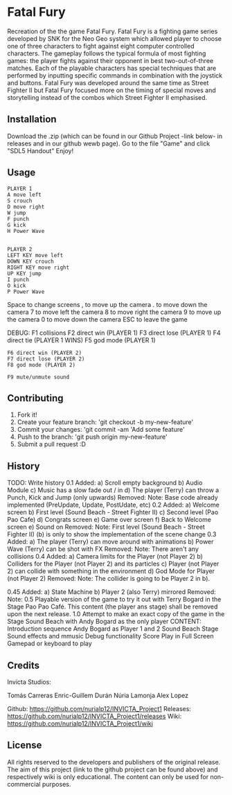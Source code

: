 ﻿# Fatal Fury
Recreation of the the game Fatal Fury.
Fatal Fury is a fighting game series developed by SNK for the Neo Geo system which allowed player to choose one of three characters to fight against eight computer controlled characters.
The gameplay follows the typical formula of most fighting games: 
the player fights against their opponent in best two-out-of-three matches. 
Each of the playable characters has special techniques that are performed by inputting specific commands in combination with the joystick and buttons. 
Fatal Fury was developed around the same time as Street Fighter II but Fatal Fury focused more on the timing of special moves and storytelling instead of the combos which Street Fighter II emphasised.


## Installation
Download the .zip (which can be found in our Github Project -link below- in releases and in our github wewb page).
Go to the file "Game" and click "SDL5 Handout"
Enjoy!


## Usage

	PLAYER 1
	A move left
	S crouch
	D move right
	W jump
	F punch
	G kick
	H Power Wave
	

	PLAYER 2
	LEFT KEY move left
	DOWN KEY crouch
	RIGHT KEY move right
	UP KEY jump
	I punch
	O kick
	P Power Wave
	
Space to change screens
, to move up the camera
. to move down the camera
	7 to move left the camera
	8 to move right the camera
	9 to move up the camera
	0 to move down the camera
ESC to leave the game

DEBUG:
	F1 collisions
	F2 direct win (PLAYER 1)
	F3 direct lose (PLAYER 1)
	F4 direct tie (PLAYER 1 WINS)
	F5 god mode (PLAYER 1)

	F6 direct win (PLAYER 2)
	F7 direct lose (PLAYER 2)
	F8 god mode (PLAYER 2)

	F9 mute/unmute sound


## Contributing
1. Fork it!
2. Create your feature branch: 'git checkout -b my-new-feature'
3. Commit your changes: 'git commit -am 'Add some feature'
4. Push to the branch: 'git push origin my-new-feature'
5. Submit a pull request :D


## History
TODO: Write history
0.1
	Added:
		a) Scroll empty background
		b) Audio Module
		c) Music has a slow fade out / in
		d) The player (Terry) can throw a Punch, Kick and Jump (only upwards)
	Removed:
	Note: Base code already implemented (PreUpdate, Update, PostUdate, etc)
0.2
	Added:
		a) Welcome screen
		b) First level (Sound Beach - Street Fighter II)
		c) Second level (Pao Pao Cafe)
		d) Congrats screen
		e) Game over screen
		f) Back to Welcome screen
		e) Sound on
	Removed:
	Note: First level (Sound Beach - Street Fighter II) (b) is only to show the implementation of the scene change
0.3
	Added:
		a) The player (Terry) can move around with animations
		b) Power Wave (Terry) can be shot with FX
	Removed:
	Note: There aren't any collisions
0.4 
	Added:
		a) Camera limits for the Player (not Player 2)
		b) Colliders for the Player (not Player 2) and its particles
		c) Player (not Player 2) can collide with something in the environment 
		d) God Mode for Player (not Player 2)
	Removed:
	Note: The collider is going to be Player 2 in b).

0.45 
	Added:
		a) State Machine
		b) Player 2 (also Terry) mirrored
	Removed:
	Note: 
0.5
	Playable version of the game to try it out with Terry Bogard in the Stage Pao Pao Café. 
	This content (the player ans stage) shall be removed upon the next release.
1.0
	Attempt to make an exact copy of the game in the Stage Sound Beach with Andy Bogard as the only player
	CONTENT:
		Introduction sequence
		Andy Bogard as Player 1 and 2
		Sound Beach Stage
		Sound effects and mmusic
		Debug functionality
		Score
		Play in Full Screen
		Gamepad or keyboard to play
		


## Credits
Invicta Studios:

Tomás Carreras
Enric-Guillem Durán
Núria Lamonja
Alex Lopez

Github: https://github.com/nurialp12/INVICTA_Project1
Releases: https://github.com/nurialp12/INVICTA_Project1/releases
Wiki: https://github.com/nurialp12/INVICTA_Project1/wiki


## License
All rights reserved to the developers and publishers of the original release. 
The aim of this project (link to the github project can be found above) and respectively wiki is only educational. 
The content can only be used for non-commercial purposes.


